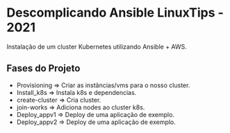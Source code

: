 # Descomplicando Ansible LinuxTips - 2021

Instalação de um cluster Kubernetes utilizando Ansible + AWS.

## Fases do Projeto

- Provisioning => Criar as instâncias/vms para o nosso cluster.
- Install_k8s   => Instala k8s e dependencias.
- create-cluster => Cria cluster.
- join-works => Adiciona nodes ao cluster k8s.
- Deploy_appv1    => Deploy de uma aplicação de exemplo.
- Deploy_appv2    => Deploy de uma aplicação de exemplo.

